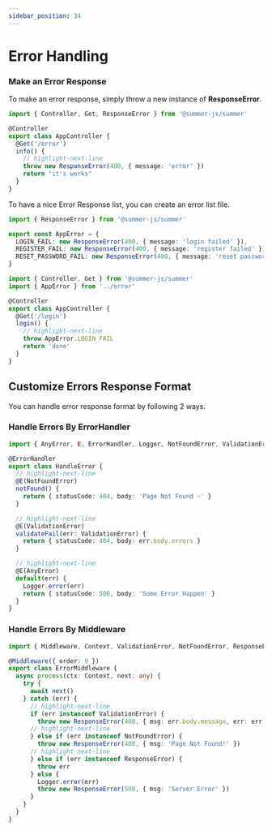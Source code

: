 ```yaml
---
sidebar_position: 34
---
```


# Error Handling

### Make an Error Response

To make an error response, simply throw a new instance of **ResponseError**.

```ts
import { Controller, Get, ResponseError } from '@summer-js/summer'

@Controller
export class AppController {
  @Get('/error')
  info() {
    // highlight-next-line
    throw new ResponseError(400, { message: 'error' })
    return "it's works"
  }
}
```

To have a nice Error Response list, you can create an error list file.
```ts title="src/errors.ts"
import { ResponseError } from '@summer-js/summer'

export const AppError = {
  LOGIN_FAIL: new ResponseError(400, { message: 'login failed' }),
  REGISTER_FAIL: new ResponseError(400, { message: 'register failed' }),
  RESET_PASSWORD_FAIL: new ResponseError(400, { message: 'reset password failed' })
}
```

```ts title="src/controller/AppController.ts"
import { Controller, Get } from '@summer-js/summer'
import { AppError } from '../error'

@Controller
export class AppController {
  @Get('/login')
  login() {
    // highlight-next-line
    throw AppError.LOGIN_FAIL
    return 'done'
  }
}
```


## Customize Errors Response Format

You can handle error response format by following 2 ways.

### Handle Errors By ErrorHandler

```ts title="src/error/ErrorHandler.ts"
import { AnyError, E, ErrorHandler, Logger, NotFoundError, ValidationError } from '@summer-js/summer'

@ErrorHandler
export class HandleError {
  // highlight-next-line
  @E(NotFoundError)
  notFound() {
    return { statusCode: 404, body: 'Page Not Found ~' }
  }

  // highlight-next-line  
  @E(ValidationError)
  validateFail(err: ValidationError) {
    return { statusCode: 404, body: err.body.errors }
  }

  // highlight-next-line
  @E(AnyError)
  default(err) {
    Logger.error(err)
    return { statusCode: 500, body: 'Some Error Happen' }
  }
}
```


### Handle Errors By Middleware

```ts title="src/error/ErrorMiddleware.ts"
import { Middleware, Context, ValidationError, NotFoundError, ResponseError, Logger } from '@summer-js/summer'

@Middleware({ order: 0 })
export class ErrorMiddleware {
  async process(ctx: Context, next: any) {
    try {
      await next()
    } catch (err) {
      // highlight-next-line
      if (err instanceof ValidationError) {
        throw new ResponseError(400, { msg: err.body.message, err: err.body.errors })
      // highlight-next-line
      } else if (err instanceof NotFoundError) {
        throw new ResponseError(400, { msg: 'Page Not Found!' })
      // highlight-next-line
      } else if (err instanceof ResponseError) {
        throw err
      } else {
        Logger.error(err)
        throw new ResponseError(500, { msg: 'Server Error' })
      }
    }
  }
}
```
